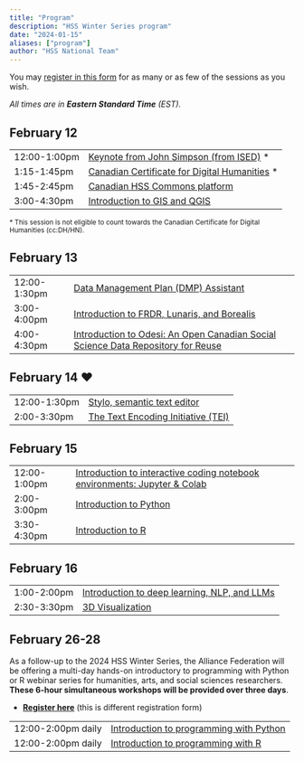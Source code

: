 ```yaml
---
title: "Program"
description: "HSS Winter Series program"
date: "2024-01-15"
aliases: ["program"]
author: "HSS National Team"
---
```


You may [register in this form](https://docs.google.com/forms/d/e/1FAIpQLSdLRXTc72v6vSdUO5p8_SuLUtUmTQPGLM2-66I14L_xVqFdiA/viewform)
for as many or as few of the sessions as you wish.

*All times are in **Eastern Standard Time** (EST).*

## February 12

<table>
  <tr>
    <td>12:00-1:00pm</td>
    <td><a href="../keynote">Keynote from John Simpson (from ISED)</a> *</td>
  </tr>
  <tr>
    <td>1:15-1:45pm</td>
    <td><a href="../certificate">Canadian Certificate for Digital Humanities</a> *</td>
  </tr>
  <tr>
    <td>1:45-2:45pm</td>
    <td colspan="3"><a href="../commons">Canadian HSS Commons platform</a></td>
  </tr>
  <tr>
    <td>3:00-4:30pm</td>
    <td><a href="../gis">Introduction to GIS and QGIS</a></td>
  </tr>
</table>

<span style="font-size: smaller;">* This session is not eligible to count
towards the Canadian Certificate for Digital Humanities (cc:DH/HN).</span>

## February 13

<table>
  <tr>
    <td>12:00-1:30pm</td>
    <td colspan="3"><a href="../dmp">Data Management Plan (DMP) Assistant</a></td>
  </tr>
  <tr>
    <td>3:00-4:00pm</td>
    <td colspan="3"><a href="../frdr">Introduction to FRDR, Lunaris, and Borealis</a></td>
  </tr>
  <tr>
    <td>4:00-4:30pm</td>
    <td colspan="3"><a href="../odesi">Introduction to Odesi: An Open Canadian Social Science Data Repository for Reuse</a></td>
  </tr>
</table>

## February 14 ❤️

<table>
  <tr>
    <td>12:00-1:30pm</td>
    <td colspan="3"><a href="../stylo">Stylo, semantic text editor</a></td>
  </tr>
  <tr>
    <td>2:00-3:30pm</td>
    <td colspan="3"><a href="../tei">The Text Encoding Initiative (TEI)</a></td>
  </tr>
</table>

## February 15

<table>
  <tr>
    <td>12:00-1:00pm</td>
    <td colspan="3"><a href="../jupyter">Introduction to interactive coding notebook environments: Jupyter & Colab</a></td>
  </tr>
  <tr>
    <td>2:00-3:00pm</td>
    <td colspan="3"><a href="../python">Introduction to Python</a></td>
  </tr>
  <tr>
    <td>3:30-4:30pm</td>
    <td colspan="3"><a href="../r">Introduction to R</a></td>
  </tr>
</table>

## February 16

<table>
  <tr>
    <td>1:00-2:00pm</td>
    <td colspan="3"><a href="../deep">Introduction to deep learning, NLP, and LLMs</a></td>
  </tr>
  <tr>
    <td>2:30-3:30pm</td>
    <td colspan="3"><a href="../vis">3D Visualization</a></td>
  </tr>
</table>

## February 26-28

As a follow-up to the 2024 HSS Winter Series, the Alliance Federation will
be offering a multi-day hands-on introductory to programming with Python
or R webinar series for humanities, arts, and social sciences researchers.
**These 6-hour simultaneous workshops will be provided over three days**.

* [**Register here**](https://docs.google.com/forms/d/e/1FAIpQLSegbJDI3x42wy-ExbhFRI0_ZtN-BlQnofLs83fbnHFXnYYYbQ/viewform)
  (this is different registration form)

<table>
  <tr>
    <td>12:00-2:00pm daily</td>
    <td><a href="../python_6h">Introduction to programming with Python</a></td>
  </tr>
  <tr>
    <td>12:00-2:00pm daily</td>
    <td><a href="../r_6h">Introduction to programming with R</a></td>
  </tr>
</table>
